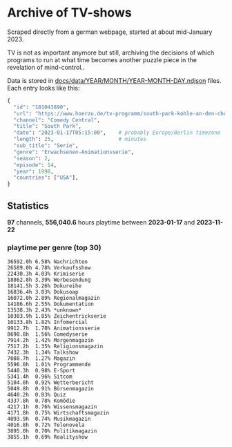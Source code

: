 # Archive of TV-shows

Scraped directly from a german webpage, started at about mid-January 2023.

TV is not as important anymore but still, archiving the decisions of which programs to run at what time
becomes another puzzle piece in the revelation of mind-control.. 

Data is stored in [docs/data/YEAR/MONTH/YEAR-MONTH-DAY.ndjson](docs/data/) files. 
Each entry looks like this:

```python
{
  "id": "181043890", 
  "url": "https://www.hoerzu.de/tv-programm/south-park-kohle-an-den-chefkoch/bid_181043890/", 
  "channel": "Comedy Central", 
  "title": "South Park", 
  "date": "2023-01-17T05:15:00",    # probably Europe/Berlin timezone 
  "length": 25,                     # minutes 
  "sub_title": "Serie", 
  "genre": "Erwachsenen-Animationsserie", 
  "season": 2, 
  "episode": 14, 
  "year": 1998, 
  "countries": ["USA"],
}
```

## Statistics

**97** channels, **556,040.6** hours playtime between **2023-01-17** and **2023-11-22**


### playtime per genre (top 30)

    36592.0h 6.58% Nachrichten
    26589.0h 4.78% Verkaufsshow
    22430.3h 4.03% Krimiserie
    18862.8h 3.39% Werbesendung
    18141.5h 3.26% Dokureihe
    16836.4h 3.03% Dokusoap
    16072.0h 2.89% Regionalmagazin
    14186.6h 2.55% Dokumentation
    13538.3h 2.43% *unknown*
    10303.9h 1.85% Zeichentrickserie
    10133.8h 1.82% Infomercial
    9912.7h  1.78% Animationsserie
    8698.8h  1.56% Comedyserie
    7914.2h  1.42% Morgenmagazin
    7517.2h  1.35% Religionsmagazin
    7432.3h  1.34% Talkshow
    7088.7h  1.27% Magazin
    5596.0h  1.01% Programmende
    5440.3h  0.98% E-Sport
    5341.4h  0.96% Sitcom
    5104.0h  0.92% Wetterbericht
    5049.8h  0.91% Börsenmagazin
    4640.2h  0.83% Quiz
    4337.8h  0.78% Komödie
    4217.1h  0.76% Wissensmagazin
    4171.8h  0.75% Wirtschaftsmagazin
    4093.9h  0.74% Musikmagazin
    4016.8h  0.72% Telenovela
    3895.0h  0.70% Politikmagazin
    3855.1h  0.69% Realityshow

